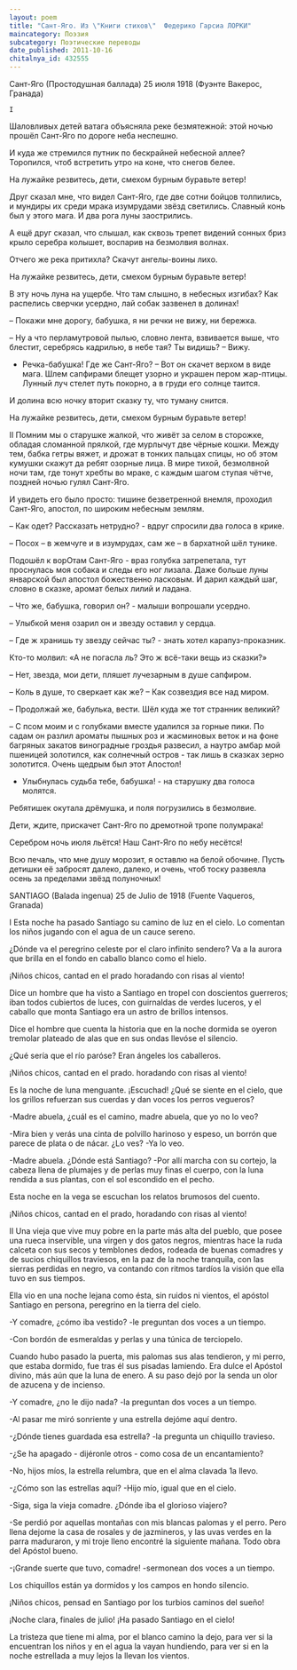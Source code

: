 ```yaml
---
layout: poem
title: "Сант-Яго. Из \"Книги стихов\"  Федерико Гарсиа ЛОРКИ"
maincategory: Поэзия
subcategory: Поэтические переводы
date_published: 2011-10-16
chitalnya_id: 432555
---
```




Сант-Яго
(Простодушная баллада)
25 июля 1918
(Фуэнте Вакерос, Гранада)

    I  
 Шаловливых детей ватага
объясняла реке безмятежной:
этой ночью прошёл Сант-Яго
по дороге неба неспешно.  

И куда же стремился путник
по бескрайней небесной аллее?
Торопился, чтоб встретить утро
на коне, что снегов белее.

На лужайке резвитесь, дети,
смехом бурным буравьте ветер!

Друг сказал мне, что видел Сант-Яго,
где две сотни бойцов толпились,
и мундиры их среди мрака
изумрудами звёзд светились.
Славный конь был у этого мага.
И два рога луны заострились.

А ещё друг сказал, что слышал,
как сквозь трепет видений сонных
бриз крыло серебра колышет,
воспарив на безмолвия волнах.

Отчего же река притихла?
Скачут ангелы-воины лихо.

На лужайке резвитесь, дети,
смехом бурным буравьте ветер!

В эту ночь луна на ущербе.
Что там слышно, в небесных изгибах?
Как распелись сверчки усердно,
лай собак зазвенел в долинах!

– Покажи мне дорогу, бабушка,
я ни речки не вижу, ни бережка.

– Ну а что перламутровой пылью,
словно лента, взвивается выше,
что блестит, серебрясь кадрилью, 
в небе тая? Ты видишь?
– Вижу.

- Речка-бабушка! Где же Сант-Яго?
– Вот он скачет верхом в виде мага.
Шлем сапфирами блещет узорно
и украшен пером жар-птицы.
Лунный луч стелет путь покорно,
а в груди его солнце таится.

И долина всю ночку вторит
сказку ту, что туману снится.

На лужайке резвитесь, дети,
смехом бурным буравьте ветер!

II
Помним мы о старушке жалкой,
что живёт за селом в сторожке,
обладая сломанной прялкой,
где мурлычут две чёрные кошки.
Между тем, бабка гетры вяжет, 
и дрожат в тонких пальцах спицы, 
но об этом кумушки скажут 
да ребят озорные лица.
В мире тихой, безмолвной ночи
там, где тонут хребты во мраке,
с каждым шагом ступая чётче,
поздней ночью гулял Сант-Яго.

И увидеть его было просто: 
тишине безветренной внемля,
проходил Сант-Яго, апостол,
по широким небесным землям.

– Как одет? Рассказать нетрудно? -
вдруг спросили два голоса в крике.

– Посох –  в жемчуге и в изумрудах,
сам же – в бархатной шёл тунике.

Подошёл к ворОтам Сант-Яго -
враз голубка затрепетала,
тут проснулась моя собака
и следы его ног лизала.
Даже больше луны январской
был апостол божественно ласковым.
И дарил каждый шаг, словно в сказке,
аромат белых лилий и ладана.

 – Что же, бабушка, говорил он? -
 малыши вопрошали усердно.

 – Улыбкой меня озарил он
 и звезду оставил у сердца.

 – Где ж хранишь ту звезду сейчас ты? -
знать хотел карапуз-проказник.

 Кто-то молвил: «А не погасла ль?
Это ж всё-таки вещь из сказки?»

 – Нет, звезда, мои дети, пляшет
лучезарным в душе сапфиром.

 – Коль в душе, то сверкает как же?
 – Как  созвездия все над миром.

 – Продолжай же, бабулька, вести.
 Шёл куда же тот странник великий?

– С псом моим и с голубками вместе
удалился за горные пики.
По садам он разлил ароматы
пышных роз и жасминовых веток
и на фоне багряных закатов
виноградные гроздья развесил,
а наутро амбар мой пшеницей
золотился, как солнечный остров -
так лишь в сказках зерно золотится.
Очень щедрым был этот Апостол!

- Улыбнулась судьба тебе, бабушка! -
на старушку два голоса молятся.

Ребятишек окутала дрёмушка,
и поля погрузились в безмолвие.

Дети, ждите, прискачет Сант-Яго
по дремотной тропе полумрака!

Серебром ночь июля льётся!
Наш Сант-Яго по небу несётся!

Всю печаль, что мне душу морозит,
я оставлю на белой обочине.
Пусть детишки её забросят
далеко, далеко, и очень,
чтоб тоску развеяла осень
за пределами звёзд полуночных!

SANTIAGO
(Balada ingenua)
25 de Julio de 1918
(Fuente Vaqueros, Granada)

I
Esta noche ha pasado Santiago
su camino de luz en el cielo.
Lo comentan los ni&#241;os jugando
con el agua de un cauce sereno.

&#191;D&#243;nde va el peregrino celeste
por el claro infinito sendero?
Va a la aurora que brilla en el fondo
en caballo blanco como el hielo.

&#161;Ni&#241;os chicos, cantad en el prado
horadando con risas al viento!

Dice un hombre que ha visto a Santiago
en tropel con doscientos guerreros;
iban todos cubiertos de luces,
con guirnaldas de verdes luceros,
y el caballo que monta Santiago
era un astro de brillos intensos.

Dice el hombre que cuenta la historia
que en la noche dormida se oyeron
tremolar plateado de alas
que en sus ondas llev&#243;se el silencio.

&#191;Qu&#233; ser&#237;a que el r&#237;o par&#243;se?
Eran &#225;ngeles los caballeros.

&#161;Ni&#241;os chicos, cantad en el prado.
horadando con risas al viento!

Es la noche de luna menguante.
&#161;Escuchad! &#191;Qu&#233; se siente en el cielo,
que los grillos refuerzan sus cuerdas
y dan voces los perros vegueros?

-Madre abuela, &#191;cu&#225;l es el camino,
madre abuela, que yo no lo veo?

-Mira bien y ver&#225;s una cinta
de polvillo harinoso y espeso,
un borr&#243;n que parece de plata
o de n&#225;car. &#191;Lo ves?
-Ya lo veo.

-Madre abuela. &#191;D&#243;nde est&#225; Santiago?
-Por all&#237; marcha con su cortejo,
la cabeza llena de plumajes
y de perlas muy finas el cuerpo,
con la luna rendida a sus plantas,
con el sol escondido en el pecho.

Esta noche en la vega se escuchan
los relatos brumosos del cuento.

&#161;Ni&#241;os chicos, cantad en el prado,
horadando con risas al viento!

II
Una vieja que vive muy pobre
en la parte m&#225;s alta del pueblo,
que posee una rueca inservible,
una virgen y dos gatos negros,
mientras hace la ruda calceta
con sus secos y temblones dedos,
rodeada de buenas comadres
y de sucios chiquillos traviesos,
en la paz de la noche tranquila,
con las sierras perdidas en negro,
va contando con ritmos tard&#237;os
la visi&#243;n que ella tuvo en sus tiempos.

Ella vio en una noche lejana
como &#233;sta, sin ruidos ni vientos,
el ap&#243;stol Santiago en persona,
peregrino en la tierra del cielo.

-Y comadre, &#191;c&#243;mo iba vestido?
-le preguntan dos voces a un tiempo.

-Con bord&#243;n de esmeraldas y perlas
y una t&#250;nica de terciopelo.

Cuando hubo pasado la puerta,
mis palomas sus alas tendieron,
y mi perro, que estaba dormido,
fue tras &#233;l sus pisadas lamiendo.
Era dulce el Ap&#243;stol divino,
m&#225;s a&#250;n que la luna de enero.
A su paso dej&#243; por la senda
un olor de azucena y de incienso.

-Y comadre, &#191;no le dijo nada?
-la preguntan dos voces a un tiempo.

-Al pasar me mir&#243; sonriente
y una estrella dej&#243;me aqu&#237; dentro.

-&#191;D&#243;nde tienes guardada esa estrella?
-la pregunta un chiquillo travieso.

-&#191;Se ha apagado - dij&#233;ronle otros -
como cosa de un encantamiento?

-No, hijos m&#237;os, la estrella relumbra,
que en el alma clavada 1a llevo.

-&#191;C&#243;mo son las estrellas aqu&#237;?
-Hijo m&#237;o, igual que en el cielo.

-Siga, siga la vieja comadre.
&#191;D&#243;nde iba el glorioso viajero?

-Se perdi&#243; por aquellas monta&#241;as
con mis blancas palomas y el perro.
Pero llena dejome la casa
de rosales y de jazmineros,
y las uvas verdes en la parra
maduraron, y mi troje lleno
encontr&#233; la siguiente ma&#241;ana.
Todo obra del Ap&#243;stol bueno.

-&#161;Grande suerte que tuvo, comadre!
-sermonean dos voces a un tiempo.

Los chiquillos est&#225;n ya dormidos
y los campos en hondo silencio.

&#161;Ni&#241;os chicos, pensad en Santiago
por los turbios caminos del sue&#241;o!

&#161;Noche clara, finales de julio!
&#161;Ha pasado Santiago en el cielo!

La tristeza que tiene mi alma,
por el blanco camino la dejo,
para ver si la encuentran los ni&#241;os
y en el agua la vayan hundiendo,
para ver si en la noche estrellada
a muy lejos la llevan los vientos.






